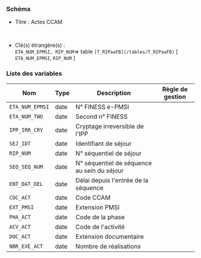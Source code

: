 ### Schéma


- Titre : Actes CCAM
<br />



- Clé(s) étrangère(s) : <br />
`ETA_NUM_EPMSI, RIP_NUM`=> table `[T_RIPaaFB](/tables/T_RIPaaFB)` [ `ETA_NUM_EPMSI`, `RIP_NUM` ]<br />

 
### Liste des variables

Nom | Type | Description | Règle de gestion
-|-|-|-
`ETA_NUM_EPMSI`| date |N° FINESS e-PMSI||
`ETA_NUM_TWO`| date |Second n° FINESS||
`IPP_IRR_CRY`| date |Cryptage irreversible de l'IPP||
`SEJ_IDT`| date |Identifiant de séjour||
`RIP_NUM`| date |N° séquentiel de séjour||
`SEQ_SEQ_NUM`| date |N° séquentiel de séquence au sein du séjour||
`ENT_DAT_DEL`| date |Délai depuis l'entrée de la séquence||
`CDC_ACT`| date |Code CCAM||
`EXT_PMSI`| date |Extension PMSI||
`PHA_ACT`| date |Code de la phase||
`ACV_ACT`| date |Code de l'activité||
`DOC_ACT`| date |Extension documentaire||
`NBR_EXE_ACT`| date |Nombre de réalisations||